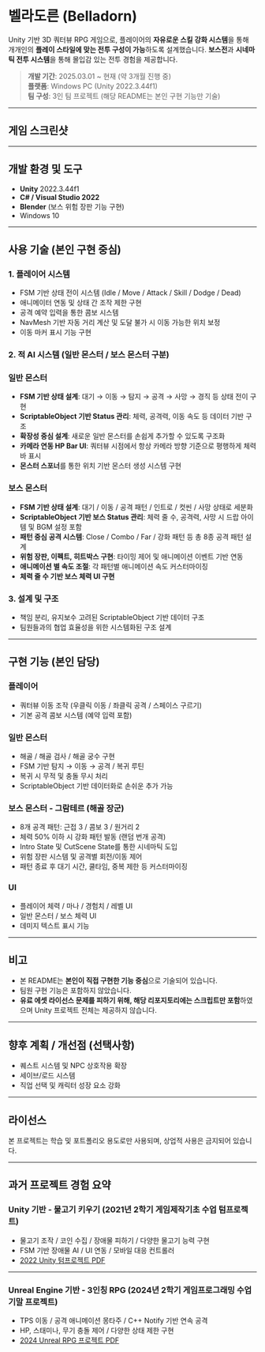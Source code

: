 # 벨라도른 (Belladorn)

Unity 기반 3D 쿼터뷰 RPG 게임으로, 플레이어의 **자유로운 스킬 강화 시스템**을 통해 개개인의 **플레이 스타일에 맞는 전투 구성이 가능**하도록 설계했습니다.
**보스전**과 **시네마틱 전투 시스템**을 통해 몰입감 있는 전투 경험을 제공합니다.

> **개발 기간**: 2025.03.01 ~ 현재 (약 3개월 진행 중)  
> **플랫폼**: Windows PC (Unity 2022.3.44f1)  
> **팀 구성**: 3인 팀 프로젝트 (해당 README는 본인 구현 기능만 기술)

---

## 게임 스크린샷



---

## 개발 환경 및 도구

- **Unity** 2022.3.44f1
- **C# / Visual Studio 2022**
- **Blender** (보스 위험 장판 기능 구현)
- Windows 10

---

## 사용 기술 (본인 구현 중심)

### 1. 플레이어 시스템
- FSM 기반 상태 전이 시스템 (Idle / Move / Attack / Skill / Dodge / Dead)
- 애니메이터 연동 및 상태 간 조작 제한 구현
- 공격 예약 입력을 통한 콤보 시스템
- NavMesh 기반 자동 거리 계산 및 도달 불가 시 이동 가능한 위치 보정
- 이동 마커 표시 기능 구현

### 2. 적 AI 시스템 (일반 몬스터 / 보스 몬스터 구분)

### 일반 몬스터

- **FSM 기반 상태 설계**: 대기 → 이동 → 탐지 → 공격 → 사망 → 경직 등 상태 전이 구현  
- **ScriptableObject 기반 Status 관리**: 체력, 공격력, 이동 속도 등 데이터 기반 구조  
- **확장성 중심 설계**: 새로운 일반 몬스터를 손쉽게 추가할 수 있도록 구조화  
- **카메라 연동 HP Bar UI**: 쿼터뷰 시점에서 항상 카메라 방향 기준으로 평행하게 체력바 표시  
- **몬스터 스포너**를 통한 위치 기반 몬스터 생성 시스템 구현

### 보스 몬스터

- **FSM 기반 상태 설계**: 대기 / 이동 / 공격 패턴 / 인트로 / 컷씬 / 사망 상태로 세분화  
- **ScriptableObject 기반 보스 Status 관리**: 체력 줄 수, 공격력, 사망 시 드랍 아이템 및 BGM 설정 포함  
- **패턴 중심 공격 시스템**: Close / Combo / Far / 강화 패턴 등 총 8종 공격 패턴 설계  
- **위험 장판, 이펙트, 히트박스 구현**: 타이밍 제어 및 애니메이션 이벤트 기반 연동  
- **애니메이션 별 속도 조절**: 각 패턴별 애니메이션 속도 커스터마이징  
- **체력 줄 수 기반 보스 체력 UI 구현**

### 3. 설계 및 구조
- 책임 분리, 유지보수 고려된 ScriptableObject 기반 데이터 구조
- 팀원들과의 협업 효율성을 위한 시스템화된 구조 설계

---

## 구현 기능 (본인 담당)

### 플레이어
- 쿼터뷰 이동 조작 (우클릭 이동 / 좌클릭 공격 / 스페이스 구르기)
- 기본 공격 콤보 시스템 (예약 입력 포함)

### 일반 몬스터
- 해골 / 해골 검사 / 해골 궁수 구현
- FSM 기반 탐지 → 이동 → 공격 / 복귀 루틴
- 복귀 시 무적 및 충돌 무시 처리
- ScriptableObject 기반 데이터화로 손쉬운 추가 가능

### 보스 몬스터 - **그람테르 (해골 장군)**
- 8개 공격 패턴: 근접 3 / 콤보 3 / 원거리 2
- 체력 50% 이하 시 강화 패턴 발동 (랜덤 번개 공격)
- Intro State 및 CutScene State를 통한 시네마틱 도입
- 위험 장판 시스템 및 공격별 회전/이동 제어
- 패턴 종료 후 대기 시간, 쿨타임, 중복 제한 등 커스터마이징

### UI
- 플레이어 체력 / 마나 / 경험치 / 레벨 UI
- 일반 몬스터 / 보스 체력 UI
- 데미지 텍스트 표시 기능

---

## 비고

- 본 README는 **본인이 직접 구현한 기능 중심**으로 기술되어 있습니다.
- 팀원 구현 기능은 포함하지 않았습니다.
- **유료 에셋 라이선스 문제를 피하기 위해, 해당 리포지토리에는 스크립트만 포함**하였으며 Unity 프로젝트 전체는 제공하지 않습니다.
---

## 향후 계획 / 개선점 (선택사항)

- 퀘스트 시스템 및 NPC 상호작용 확장
- 세이브/로드 시스템
- 직업 선택 및 캐릭터 성장 요소 강화

---

## 라이선스

본 프로젝트는 학습 및 포트폴리오 용도로만 사용되며, 상업적 사용은 금지되어 있습니다.

---

## 과거 프로젝트 경험 요약

### Unity 기반 - 물고기 키우기 (2021년 2학기 게임제작기초 수업 텀프로젝트)

- 물고기 조작 / 코인 수집 / 장애물 피하기 / 다양한 물고기 능력 구현
- FSM 기반 장애물 AI / UI 연동 / 모바일 대응 컨트롤러
- [2022 Unity 텀프로젝트 PDF](./Unity_Basic_3D_Game.pdf)

---

### Unreal Engine 기반 - 3인칭 RPG (2024년 2학기 게임프로그래밍 수업 기말 프로젝트)

- TPS 이동 / 공격 애니메이션 몽타주 / C++ Notify 기반 연속 공격
- HP, 스태미나, 무기 충돌 제어 / 다양한 상태 제한 구현
- [2024 Unreal RPG 프로젝트 PDF](./Unreal_3rdPerson_RPG.pdf)
